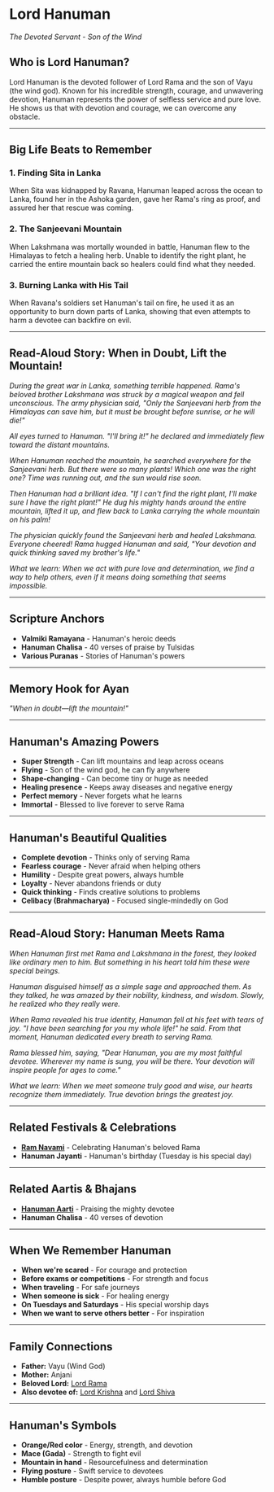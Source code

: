 # Lord Hanuman
*The Devoted Servant - Son of the Wind*

## Who is Lord Hanuman?

Lord Hanuman is the devoted follower of Lord Rama and the son of Vayu (the wind god). Known for his incredible strength, courage, and unwavering devotion, Hanuman represents the power of selfless service and pure love. He shows us that with devotion and courage, we can overcome any obstacle.

---

## Big Life Beats to Remember

### 1. **Finding Sita in Lanka**
When Sita was kidnapped by Ravana, Hanuman leaped across the ocean to Lanka, found her in the Ashoka garden, gave her Rama's ring as proof, and assured her that rescue was coming.

### 2. **The Sanjeevani Mountain**
When Lakshmana was mortally wounded in battle, Hanuman flew to the Himalayas to fetch a healing herb. Unable to identify the right plant, he carried the entire mountain back so healers could find what they needed.

### 3. **Burning Lanka with His Tail**
When Ravana's soldiers set Hanuman's tail on fire, he used it as an opportunity to burn down parts of Lanka, showing that even attempts to harm a devotee can backfire on evil.

---

## Read-Aloud Story: When in Doubt, Lift the Mountain!

*During the great war in Lanka, something terrible happened. Rama's beloved brother Lakshmana was struck by a magical weapon and fell unconscious. The army physician said, "Only the Sanjeevani herb from the Himalayas can save him, but it must be brought before sunrise, or he will die!"*

*All eyes turned to Hanuman. "I'll bring it!" he declared and immediately flew toward the distant mountains.*

*When Hanuman reached the mountain, he searched everywhere for the Sanjeevani herb. But there were so many plants! Which one was the right one? Time was running out, and the sun would rise soon.*

*Then Hanuman had a brilliant idea. "If I can't find the right plant, I'll make sure I have the right plant!" He dug his mighty hands around the entire mountain, lifted it up, and flew back to Lanka carrying the whole mountain on his palm!*

*The physician quickly found the Sanjeevani herb and healed Lakshmana. Everyone cheered! Rama hugged Hanuman and said, "Your devotion and quick thinking saved my brother's life."*

*What we learn: When we act with pure love and determination, we find a way to help others, even if it means doing something that seems impossible.*

---

## Scripture Anchors
- **Valmiki Ramayana** - Hanuman's heroic deeds
- **Hanuman Chalisa** - 40 verses of praise by Tulsidas
- **Various Puranas** - Stories of Hanuman's powers

---

## Memory Hook for Ayan
*"When in doubt—lift the mountain!"*

---

## Hanuman's Amazing Powers
- **Super Strength** - Can lift mountains and leap across oceans
- **Flying** - Son of the wind god, he can fly anywhere
- **Shape-changing** - Can become tiny or huge as needed
- **Healing presence** - Keeps away diseases and negative energy
- **Perfect memory** - Never forgets what he learns
- **Immortal** - Blessed to live forever to serve Rama

---

## Hanuman's Beautiful Qualities
- **Complete devotion** - Thinks only of serving Rama
- **Fearless courage** - Never afraid when helping others
- **Humility** - Despite great powers, always humble
- **Loyalty** - Never abandons friends or duty
- **Quick thinking** - Finds creative solutions to problems
- **Celibacy (Brahmacharya)** - Focused single-mindedly on God

---

## Read-Aloud Story: Hanuman Meets Rama

*When Hanuman first met Rama and Lakshmana in the forest, they looked like ordinary men to him. But something in his heart told him these were special beings.*

*Hanuman disguised himself as a simple sage and approached them. As they talked, he was amazed by their nobility, kindness, and wisdom. Slowly, he realized who they really were.*

*When Rama revealed his true identity, Hanuman fell at his feet with tears of joy. "I have been searching for you my whole life!" he said. From that moment, Hanuman dedicated every breath to serving Rama.*

*Rama blessed him, saying, "Dear Hanuman, you are my most faithful devotee. Wherever my name is sung, you will be there. Your devotion will inspire people for ages to come."*

*What we learn: When we meet someone truly good and wise, our hearts recognize them immediately. True devotion brings the greatest joy.*

---

## Related Festivals & Celebrations
- **[Ram Navami](../section1-festivals/06-ram-navami.md)** - Celebrating Hanuman's beloved Rama
- **Hanuman Jayanti** - Hanuman's birthday (Tuesday is his special day)

---

## Related Aartis & Bhajans
- **[Hanuman Aarti](../section2-aartis-bhajans/02-hanuman-aarti.md)** - Praising the mighty devotee
- **Hanuman Chalisa** - 40 verses of devotion

---

## When We Remember Hanuman
- **When we're scared** - For courage and protection
- **Before exams or competitions** - For strength and focus
- **When traveling** - For safe journeys
- **When someone is sick** - For healing energy
- **On Tuesdays and Saturdays** - His special worship days
- **When we want to serve others better** - For inspiration

---

## Family Connections
- **Father:** Vayu (Wind God)
- **Mother:** Anjani
- **Beloved Lord:** [Lord Rama](./02-lord-rama.md)
- **Also devotee of:** [Lord Krishna](./04-lord-krishna.md) and [Lord Shiva](./01-lord-shiva.md)

---

## Hanuman's Symbols
- **Orange/Red color** - Energy, strength, and devotion
- **Mace (Gada)** - Strength to fight evil
- **Mountain in hand** - Resourcefulness and determination
- **Flying posture** - Swift service to devotees
- **Humble posture** - Despite power, always humble before God